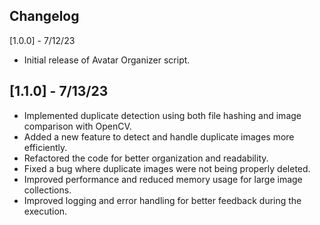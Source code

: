 ## Changelog
[1.0.0] - 7/12/23
- Initial release of Avatar Organizer script.

## [1.1.0] - 7/13/23
- Implemented duplicate detection using both file hashing and image comparison with OpenCV.
- Added a new feature to detect and handle duplicate images more efficiently.
- Refactored the code for better organization and readability.
- Fixed a bug where duplicate images were not being properly deleted.
- Improved performance and reduced memory usage for large image collections.
- Improved logging and error handling for better feedback during the execution.
